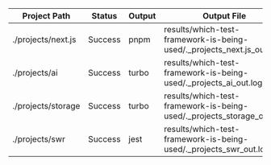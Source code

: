 | Project Path | Status | Output | Output File | Error File |
| --- | --- | --- | --- | --- |
| ./projects/next.js | Success | pnpm | results/which-test-framework-is-being-used/._projects_next.js_out.log | results/which-test-framework-is-being-used/._projects_next.js_err.log |
| ./projects/ai | Success | turbo | results/which-test-framework-is-being-used/._projects_ai_out.log | results/which-test-framework-is-being-used/._projects_ai_err.log |
| ./projects/storage | Success | turbo | results/which-test-framework-is-being-used/._projects_storage_out.log | results/which-test-framework-is-being-used/._projects_storage_err.log |
| ./projects/swr | Success | jest | results/which-test-framework-is-being-used/._projects_swr_out.log | results/which-test-framework-is-being-used/._projects_swr_err.log |